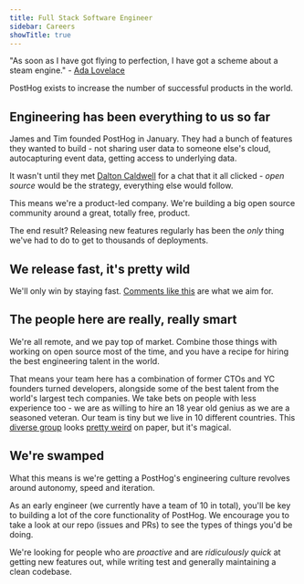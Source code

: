 ```yaml
---
title: Full Stack Software Engineer
sidebar: Careers
showTitle: true
---
```


"As soon as I have got flying to perfection, I have got a scheme about a steam engine." - [Ada Lovelace](https://en.wikipedia.org/wiki/Ada_Lovelace)

PostHog exists to increase the number of successful products in the world.

## Engineering has been everything to us so far

James and Tim founded PostHog in January. They had a bunch of features they wanted to build - not sharing user data to someone else's cloud, autocapturing event data, getting access to underlying data.

It wasn't until they met [Dalton Caldwell](https://twitter.com/daltonc?lang=en) for a chat that it all clicked - *open source* would be the strategy, everything else would follow.

This means we're a product-led company. We're building a big open source community around a great, totally free, product.

The end result? Releasing new features regularly has been the *only* thing we've had to do to get to thousands of deployments.

## We release fast, it's pretty wild

We'll only win by staying fast. [Comments like this](https://news.ycombinator.com/item?id=22378393) are what we aim for.

## The people here are really, really smart

We're all remote, and we pay top of market. Combine those things with working on open source most of the time, and you have a recipe for hiring the best engineering talent in the world.

That means your team here has a combination of former CTOs and YC founders turned developers, alongside some of the best talent from the world's largest tech companies. We take bets on people with less experience too - we are as willing to hire an 18 year old genius as we are a seasoned veteran. Our team is tiny but we live in 10 different countries. This [diverse group](/handbook/company/diversity) looks [pretty weird](/handbook) on paper, but it's magical.

## We're swamped

What this means is we're getting a 
PostHog's engineering culture revolves around autonomy, speed and iteration.

As an early engineer (we currently have a team of 10 in total), you'll be key to building a lot of the core functionality of PostHog. We encourage you to take a look at our repo (issues and PRs) to see the types of things you'd be doing.

We're looking for people who are *proactive* and are *ridiculously quick* at getting new features out, while writing test and generally maintaining a clean codebase.